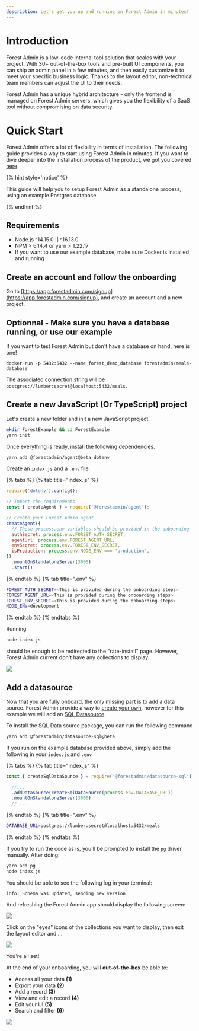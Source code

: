 ```yaml
---
description: Let's get you up and running on Forest Admin in minutes!
---
```


# Introduction

Forest Admin is a low-code internal tool solution that scales with your project. With 30+ out-of-the-box tools and pre-built UI components, you can ship an admin panel in a few minutes, and then easily customize it to meet your specific business logic. Thanks to the layout editor, non-technical team members can adjust the UI to their needs.

Forest Admin has a unique hybrid architecture - only the frontend is managed on Forest Admin servers, which gives you the flexibility of a SaaS tool without compromising on data security.

# Quick Start

Forest Admin offers a lot of flexibility in terms of installation. The following guide provides a way to start using Forest Admin in minutes. If you want to dive deeper into the installation process of the product, we got you covered [here](./install/README.md).

{% hint style='notice' %}

This guide will help you to setup Forest Admin as a standalone process, using an example Postgres database.

{% endhint %}

## Requirements

- Node.js ^14.15.0 || ^16.13.0
- NPM > 6.14.4 or yarn > 1.22.17
- If you want to use our example database, make sure Docker is installed and running

## Create an account and follow the onboarding

Go to [https://app.forestadmin.com/signup](https://app.forestadmin.com/signup), and create an account and a new project.

## Optionnal - Make sure you have a database running, or use our example

If you want to test Forest Admin but don't have a database on hand, here is one!

`docker run -p 5432:5432 --name forest_demo_database forestadmin/meals-database`

The associated connection string will be `postgres://lumber:secret@localhost:5432/meals`.

## Create a new JavaScript (Or TypeScript) project

Let's create a new folder and init a new JavaScript project.

```bash
mkdir ForestExample && cd ForestExample
yarn init
```

Once everything is ready, install the following dependencies.

```bash
yarn add @forestadmin/agent@beta dotenv
```

Create an `index.js` and a `.env` file.

{% tabs %} {% tab title="index.js" %}

```javascript
require('dotenv').config();

// Import the requirements
const { createAgent } = require('@forestadmin/agent');

// Create your Forest Admin agent
createAgent({
  // These process.env variables should be provided in the onboarding
  authSecret: process.env.FOREST_AUTH_SECRET,
  agentUrl: process.env.FOREST_AGENT_URL,
  envSecret: process.env.FOREST_ENV_SECRET,
  isProduction: process.env.NODE_ENV === 'production',
})
  .mountOnStandaloneServer(3000)
  .start();
```

{% endtab %} {% tab title=".env" %}

```bash
FOREST_AUTH_SECRET=<This is provided during the onboarding steps>
FOREST_AGENT_URL=<This is provided during the onboarding steps>
FOREST_ENV_SECRET=<This is provided during the onboarding steps>
NODE_ENV=development
```

{% endtab %} {% endtabs %}

Running

```bash
node index.js
```

should be enough to be redirected to the "rate-install" page. However, Forest Admin current don't have any collections to display.

![](../assets/quickstart-no-collections.png)

## Add a datasource

Now that you are fully onboard, the only missing part is to add a data source. Forest Admin provide a way to [create your own](../datasources/custom/README.md), however for this example we will add an [SQL Datasource](../datasources/provided/sql.md).

To install the SQL Data source package, you can run the following command

```bash
yarn add @forestadmin/datasource-sql@beta
```

If you run on the example database provided above, simply add the following in your `index.js` and `.env`

{% tabs %} {% tab title="index.js" %}

```javascript
const { createSqlDataSource } = require('@forestadmin/datasource-sql');

  //...
  .addDataSource(createSqlDataSource(process.env.DATABASE_URL))
  .mountOnStandaloneServer(3000)
  // ...
```

{% endtab %} {% tab title=".env" %}

```bash
DATABASE_URL=postgres://lumber:secret@localhost:5432/meals
```

{% endtab %} {% endtabs %}

If you try to run the code as is, you'll be prompted to install the `pg` driver manually.
After doing:

```bash
yarn add pg
node index.js
```

You should be able to see the following log in your terminal:

```
info: Schema was updated, sending new version
```

And refreshing the Forest Admin app should display the following screen:

![](../assets/quickstart-editor-mode.png)

Click on the "eyes" icons of the collections you want to display, then exit the layout editor and ...

![](../assets/quickstart-make-collection-visible.png)

You're all set!

At the end of your onboarding, you will **out-of-the-box** be able to:

- Access all your data **(1)**
- Export your data **(2)**
- Add a record **(3)**
- View and edit a record **(4)**
- Edit your UI **(5)**
- Search and filter **(6)**

![](../assets/quick-start-abilities.png)
